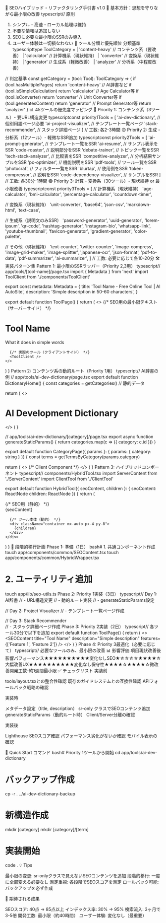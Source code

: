 🔄 SEOハイブリッド・リファクタリング手引書 v1.0
📌 基本方針：思想を守りながら最小限の改善
typescript// 原則
1. シンプル・高速・ローカル処理は維持
2. 不要な情報は追加しない
3. SEOに必要な最小限のSSRのみ導入
4. ユーザー体験は一切損なわない
🎯 ツール分類と優先順位
分類基準
typescripttype ToolCategory = 
  | 'content-heavy'     // コンテンツ系（要改善）
  | 'calculator'        // 計算機系（現状維持）
  | 'converter'         // 変換系（現状維持）
  | 'generator'         // 生成系（軽微改善）
  | 'analyzer'          // 分析系（中程度改善）

// 判定基準
const getCategory = (tool: Tool): ToolCategory => {
  if (tool.hasMultiplePages) return 'content-heavy'  // AI辞書など
  if (tool.isSimpleCalculation) return 'calculator'  // Age Calculator等
  if (tool.isConverter) return 'converter'          // Unit Converter等
  if (tool.generatesContent) return 'generator'     // Prompt Generator等
  return 'analyzer'
}
📊 45ツールの優先度マッピング
🔴 Priority 1: コンテンツ系（3ツール）- 要URL構造変更
typescriptconst priority1Tools = [
  'ai-dev-dictionary',      // 個別用語ページ必要
  'ai-project-visualizer',   // テンプレート一覧ページ
  'stack-recommender',       // スタック詳細ページ
]
// 工数: 各2-3時間
🟡 Priority 2: 生成・分析系（12ツール）- 軽微なSSR追加
typescriptconst priority2Tools = [
  'ai-prompt-generator',     // テンプレート一覧をSSR
  'ai-resume',              // サンプル表示をSSR
  'code-roaster',           // 説明部分をSSR
  'debate-trainer',         // トピック一覧をSSR
  'tech-stack-analyzer',    // 比較表をSSR
  'competitive-analyzer',   // 分析結果サンプルをSSR
  'pc-optimizer',          // 機能説明をSSR
  'pdf-tools',             // ツール一覧をSSR
  'photocraf',             // フィルター一覧をSSR
  'blurtap',               // 使用例をSSR
  'token-compressor',      // 説明をSSR
  'code-dependency-visualizer', // サンプルをSSR
]
// 工数: 各30分-1時間
🟢 Priority 3: 計算・変換系（30ツール）- 現状維持 or 最小限改善
typescriptconst priority3Tools = [
  // 計算機系（現状維持）
  'age-calculator',
  'bmi-calculator',
  'percentage-calculator',
  'countdown-timer',
  
  // 変換系（現状維持）
  'unit-converter',
  'base64',
  'json-csv',
  'markdown-html',
  'text-case',
  
  // 生成系（説明文のみSSR）
  'password-generator',
  'uuid-generator',
  'lorem-ipsum',
  'qr-code',
  'hashtag-generator',
  'instagram-bio',
  'whatsapp-link',
  'youtube-thumbnail',
  'favicon-generator',
  'gradient-generator',
  'color-palette',
  
  // その他（現状維持）
  'text-counter',
  'twitter-counter',
  'image-compress',
  'image-grid-maker',
  'image-splitter',
  'japanese-ocr',
  'json-format',
  'pdf-to-data',
  'pdf-summarizer',
  'ai-summarizer',
]
// 工数: 必要に応じて各10-20分
🛠️ 実装パターン集
Pattern 1: 最小限のSSRラッパー（Priority 2,3用）
typescript// app/tools/[tool-name]/page.tsx
import { Metadata } from 'next'
import ToolClient from './components/ToolClient'

export const metadata: Metadata = {
  title: 'Tool Name - Free Online Tool | AI AutoSite',
  description: 'Simple description in 50-60 characters',
}

export default function ToolPage() {
  return (
    <>
      {/* SEO用の最小限テキスト（サーバーサイド） */}
      <div className="sr-only">
        <h1>Tool Name</h1>
        <p>What it does in simple words</p>
      </div>
      
      {/* 実際のツール（クライアントサイド） */}
      <ToolClient />
    </>
  )
}
Pattern 2: コンテンツ系の動的ルート（Priority 1用）
typescript// AI辞書の例
// app/tools/ai-dev-dictionary/page.tsx
export default function DictionaryHome() {
  const categories = getCategories() // 静的データ
  
  return (
    <>
      <h1 className="text-2xl font-bold text-white mb-6">
        AI Development Dictionary
      </h1>
      <CategoryGrid categories={categories} />
    </>
  )
}

// app/tools/ai-dev-dictionary/[category]/page.tsx
export async function generateStaticParams() {
  return categories.map(c => ({ category: c.id }))
}

export default function CategoryPage({ params }: { params: { category: string } }) {
  const terms = getTermsByCategory(params.category)
  
  return (
    <>
      <TermList terms={terms} />
      <InteractiveDemo />  {/* Client Component */}
    </>
  )
}
Pattern 3: ハイブリッドコンポーネント
typescript// components/HybridTool.tsx
import ServerContent from './ServerContent'
import ClientTool from './ClientTool'

export default function HybridTool({ 
  seoContent,
  children 
}: {
  seoContent: ReactNode
  children: ReactNode
}) {
  return (
    <div className="min-h-screen bg-gradient-to-br from-gray-900 via-purple-900/20 to-gray-900">
      {/* SEO用（静的） */}
      <div className="hidden">
        {seoContent}
      </div>
      
      {/* ツール本体（動的） */}
      <div className="container mx-auto px-4 py-8">
        {children}
      </div>
    </div>
  )
}
📝 段階的移行計画
Phase 1: 準備（1日）
bash# 1. 共通コンポーネント作成
touch app/components/common/SEOContent.tsx
touch app/components/common/HybridWrapper.tsx

# 2. ユーティリティ追加
touch app/lib/seo-utils.ts
Phase 2: Priority 1実装（3日）
typescript// Day 1: AI辞書
// - URL構造変更
// - 動的ルート実装
// - generateStaticParams設定

// Day 2: Project Visualizer
// - テンプレート一覧ページ作成

// Day 3: Stack Recommender  
// - スタック詳細ページ作成
Phase 3: Priority 2実装（2日）
typescript// 各ツール30分で以下を追加
export default function ToolPage() {
  return (
    <>
      <SEOContent 
        title="Tool Name"
        description="Simple description"
        features={['Feature 1', 'Feature 2']}
      />
      <ToolClient />
    </>
  )
}
Phase 4: Priority 3最適化（必要に応じて）
typescript// 必要なツールのみ、最小限の改善
📊 影響評価
項目現状改善後影響パフォーマンス★★★★★★★★★★変化なしSEO★☆☆☆☆★★★★☆大幅改善UX★★★★★★★★★★変化なし保守性★★★★☆★★★★☆微改善開発工数-約1週間最小限
✅ チェックリスト
実装前

 tools/layout.tsxとの整合性確認
 既存のガイドシステムとの互換性確認
 APIフォールバック戦略の確認

実装時

 メタデータ設定（title, description）
 sr-only クラスでSEOコンテンツ追加
 generateStaticParams（動的ルート時）
 Client/Server分離の確認

実装後

 Lighthouse SEOスコア確認
 パフォーマンス劣化がないか確認
 モバイル表示の確認

🚀 Quick Start コマンド
bash# Priority 1ツールから開始
cd app/tools/ai-dev-dictionary

# バックアップ作成
cp -r . ../ai-dev-dictionary-backup

# 新構造作成
mkdir [category]
mkdir [category]/[term]

# 実装開始
code .
💡 Tips

最小限の変更: sr-onlyクラスで見えないSEOコンテンツを追加
段階的移行: 一度に全部変える必要なし
測定重視: 各段階でSEOスコアを測定
ロールバック可能: バックアップを必ず作成

🎯 期待される成果

SEOスコア: 40点 → 85点以上
インデックス率: 30% → 95%
検索流入: 3ヶ月で3-5倍
開発工数: 最小限（約40時間）
ユーザー体験: 変化なし（最重要）